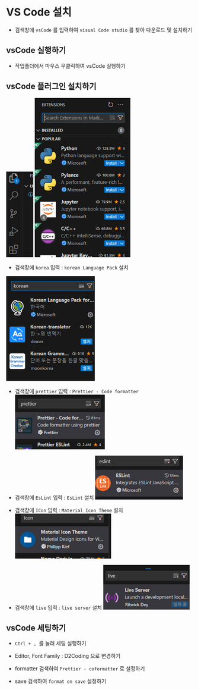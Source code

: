 # VS Code 설치

- 검색창에 `vsCode` 를 입력하여 `visual Code studio` 를 찾아 다운로드 및 설치하기

## vsCode 실행하기

- 작업폴더에서 마우스 우클릭하여 vsCode 실행하기

## vsCode 플러그인 설치하기

![alt text](image.png)
![alt text](image-1.png)

- 검색창에 `korea` 입력 : `korean Language Pack` 설치

![alt text](image-2.png)

- 검색창에 `prettier` 입력 : `Prettier - Code formatter`
  ![alt text](image-3.png)

- 검색창에 `EsLint` 입력 : `EsLint` 설치
  ![alt text](image-4.png)

- 검색창에 `ICon` 입력 : `Material Icon Theme` 설치
  ![alt text](image-5.png)

- 검색창에 `live` 입력 : `live server` 설치
  ![alt text](image-6.png)

## vsCode 세팅하기

- `Ctrl + , `를 눌러 세팅 실행하기
- Editor, Font Family : D2Coding 으로 변경하기

- formatter 검색하여 `Prettier - coformatter` 로 설정하기

- save 검색하여 `format on save` 설정하기

